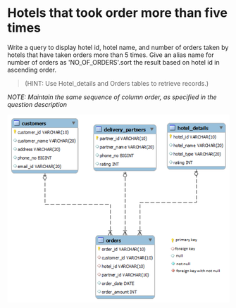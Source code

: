 # Hotels that took order more than five times

Write a query to display hotel id, hotel name, and number of orders taken by hotels that have taken orders more than 5 times. Give an alias name for number of orders as 'NO_OF_ORDERS'.sort the result based on hotel id in ascending order.

> (HINT: Use Hotel_details and Orders tables to retrieve records.)

*NOTE: Maintain the same sequence of column order, as specified in the question description*

![database demo](../../../database_3.png)